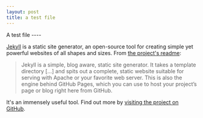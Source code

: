 ```yaml
---
layout: post
title: a test file
---
```


A test file ----

[Jekyll](http://jekyllrb.com) is a static site generator, an open-source tool for creating simple yet powerful websites of all shapes and sizes. From [the project's readme](https://github.com/jekyll/jekyll/blob/master/README.markdown):

> Jekyll is a simple, blog aware, static site generator. It takes a template directory [...] and spits out a complete, static website suitable for serving with Apache or your favorite web server. This is also the engine behind GitHub Pages, which you can use to host your project’s page or blog right here from GitHub.

It's an immensely useful tool. Find out more by [visiting the project on GitHub](https://github.com/jekyll/jekyll).
